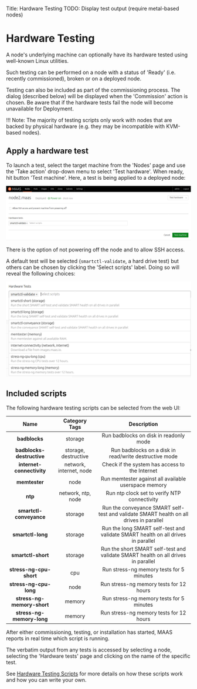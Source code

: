 Title: Hardware Testing
TODO:  Display test output (require metal-based nodes)


# Hardware Testing

A node's underlying machine can optionally have its hardware tested using
well-known Linux utilities.

Such testing can be performed on a node with a status of 'Ready' (i.e. recently
commissioned), broken or on a deployed node.

Testing can also be included as part of the commissioning process. The dialog
(described below) will be displayed when the 'Commission' action is chosen. Be
aware that if the hardware tests fail the node will become unavailable for
Deployment.

!!! Note: 
    The majority of testing scripts only work with nodes that are backed by
    physical hardware (e.g. they may be incompatible with KVM-based nodes).


## Apply a hardware test

To launch a test, select the target machine from the 'Nodes' page and use the
'Take action' drop-down menu to select 'Test hardware'. When ready, hit button
'Test machine'. Here, a test is being applied to a deployed node:

![hw test deployed node][img__2.2_hw-testing-deployed]

There is the option of not powering off the node and to allow SSH access.

A default test will be selected (`smartctl-validate`, a hard drive test) but
others can be chosen by clicking the 'Select scripts' label. Doing so will
reveal the following choices:

![hw test deployed node choices][img__2.2_hw-testing-deployed-choices]

## Included scripts

The following hardware testing scripts can be selected from the web UI:

| Name                       | Category Tags   | Description
|:-:                         |:-:      | :-:
| **badblocks**              | storage | Run badblocks on disk in readonly mode |
| **badblocks-destructive**  | storage, destructive | Run badblocks on a disk in read/write destructive mode |
| **internet-connectivity**  | network, internet, node | Check if the system has access to the Internet |
| **memtester**              | node    | Run memtester against all available userspace memory |
| **ntp**                    | network, ntp, node | Run ntp clock set to verify NTP connectivity|
| **smartctl-conveyance**    | storage | Run the conveyance SMART self-test and validate SMART health on all drives in parallel |
| **smartctl-long**          | storage | Run the long SMART self-test and validate SMART health on all drives in parallel |
| **smartctl-short**         | storage | Run the short SMART self-test and validate SMART health on all drives in parallel |
| **stress-ng-cpu-short**    | cpu | Run stress-ng memory tests for 5 minutes |
| **stress-ng-cpu-long**     | node | Run stress-ng memory tests for 12 hours |
| **stress-ng-memory-short** | memory | Run stress-ng memory tests for 5 minutes |
| **stress-ng-memory-long**  | memory | Run stress-ng memory tests for 12 hours |

After either commissioning, testing, or installation has started, MAAS reports
in real time which script is running.

The verbatim output from any tests is accessed by selecting a node, selecting
the 'Hardware tests' page and clicking on the name of the specific test.

See [Hardware Testing Scripts][nodes-hw-scripts] for more details on how
these scripts work and how you can write your own.

<!-- LINKS -->
[nodes-hw-scripts]: nodes-hw-scripts.md

<!-- IMAGES -->
[img__2.2_hw-testing-deployed]: ../media/nodes-hw-testing__2.2_deployed.png
[img__2.2_hw-testing-deployed-choices]: ../media/nodes-hw-testing__2.2_deployed-choices.png
